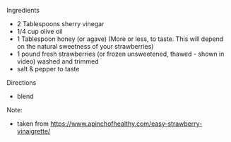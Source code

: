 Ingredients
* 2 Tablespoons sherry vinegar
* 1/4 cup olive oil
* 1 Tablespoon honey (or agave) (More or less, to taste. This will depend on the natural sweetness of your strawberries)
* 1 pound fresh strawberries (or frozen unsweetened, thawed - shown in video) washed and trimmed
* salt & pepper to taste

Directions
* blend

Note:
* taken from https://www.apinchofhealthy.com/easy-strawberry-vinaigrette/
